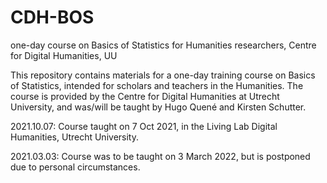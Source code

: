 # CDH-BOS
one-day course on Basics of Statistics for Humanities researchers, Centre for Digital Humanities, UU

This repository contains materials for a one-day training course on Basics of Statistics, intended for scholars and teachers in the Humanities. The course is provided by the Centre for Digital Humanities at Utrecht University, and was/will be taught by Hugo Quené and Kirsten Schutter. 

2021.10.07: Course taught on 7 Oct 2021, in the Living Lab Digital Humanities, Utrecht University.

2021.03.03: Course was to be taught on 3 March 2022, but is postponed due to personal circumstances. 

